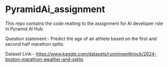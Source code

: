 # PyramidAi_assignment
This repo contains the code realting to the assignment for AI developer role in Pyramid AI Hub.

Question statement:- Predict the age of an athlete based on the first and second half marathon splits.

Dataset Link:- https://www.kaggle.com/datasets/runningwithrock/2024-boston-marathon-weather-and-splits
